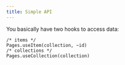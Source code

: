 ```yaml
---
title: Simple API
---
```


You basically have two hooks to access data:

```reason
/* items */
Pages.useItem(collection, ~id)
/* collections */
Pages.useCollection(collection)
```
